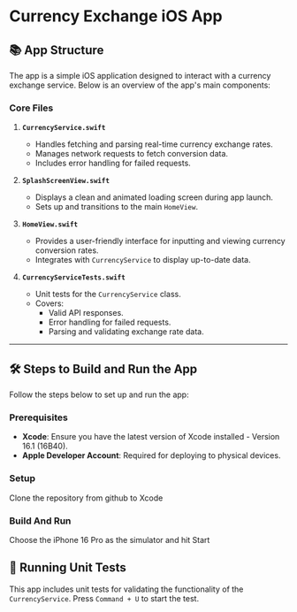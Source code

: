 # Currency Exchange iOS App

## 📚 App Structure

The app is a simple iOS application designed to interact with a currency exchange service. Below is an overview of the app's main components:

### **Core Files**

1. **`CurrencyService.swift`**
   - Handles fetching and parsing real-time currency exchange rates.
   - Manages network requests to fetch conversion data.
   - Includes error handling for failed requests.

2. **`SplashScreenView.swift`**
   - Displays a clean and animated loading screen during app launch.
   - Sets up and transitions to the main `HomeView`.

3. **`HomeView.swift`**
   - Provides a user-friendly interface for inputting and viewing currency conversion rates.
   - Integrates with `CurrencyService` to display up-to-date data.

4. **`CurrencyServiceTests.swift`**
   - Unit tests for the `CurrencyService` class.
   - Covers:
     - Valid API responses.
     - Error handling for failed requests.
     - Parsing and validating exchange rate data.

---

## 🛠 Steps to Build and Run the App

Follow the steps below to set up and run the app:

### **Prerequisites**
- **Xcode**: Ensure you have the latest version of Xcode installed - Version 16.1 (16B40).
- **Apple Developer Account**: Required for deploying to physical devices.

### **Setup**
Clone the repository from github to Xcode

### **Build And Run**
Choose the iPhone 16 Pro as the simulator and hit Start

## 🧪 Running Unit Tests

This app includes unit tests for validating the functionality of the `CurrencyService`. Press `Command + U` to start the test.

